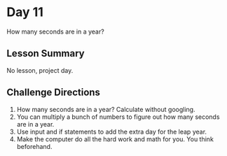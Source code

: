 # Day 11
How many seconds are in a year?
## Lesson Summary
No lesson, project day. 
## Challenge Directions
1. How many seconds are in a year? Calculate without googling.
2. You can multiply a bunch of numbers to figure out how many seconds are in a year.
3. Use input and if statements to add the extra day for the leap year.
4. Make the computer do all the hard work and math for you. You think beforehand.


